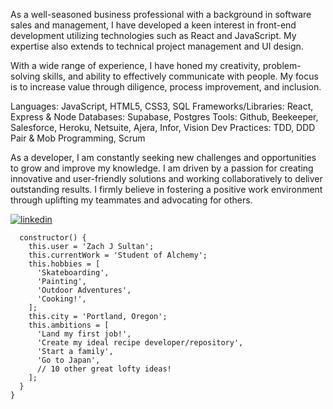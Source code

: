 As a well-seasoned business professional with a background in software sales and management, I have developed a keen interest in front-end development utilizing technologies such as React and JavaScript. My expertise also extends to technical project management and UI design.

With a wide range of experience, I have honed my creativity, problem-solving skills, and ability to effectively communicate with people. My focus is to increase value through diligence, process improvement, and inclusion. 




Languages: JavaScript, HTML5, CSS3, SQL
Frameworks/Libraries: React, Express & Node
Databases: Supabase, Postgres
Tools: Github, Beekeeper, Salesforce, Heroku, Netsuite, Ajera, Infor, Vision
Dev Practices: TDD, DDD Pair & Mob Programming, Scrum

As a developer, I am constantly seeking new challenges and opportunities to grow and improve my knowledge. I am driven by a passion for creating innovative and user-friendly solutions and working collaboratively to deliver outstanding results. I firmly believe in fostering a positive work environment through uplifting my teammates and advocating for others. 

<a href="https://linkedin.com/in/zachary-sultan" target="_blank">
  <img src=https://img.shields.io/badge/linkedin-%231E77B5.svg?&style=for-the-badge&logo=linkedin&logoColor=white alt=linkedin style="margin-left: auto;" />
</a>


```class WhoAmI {
  constructor() {
    this.user = 'Zach J Sultan';
    this.currentWork = 'Student of Alchemy';
    this.hobbies = [
      'Skateboarding',
      'Painting',
      'Outdoor Adventures',
      'Cooking!',
    ];
    this.city = 'Portland, Oregon';
    this.ambitions = [
      'Land my first job!',
      'Create my ideal recipe developer/repository',
      'Start a family',
      'Go to Japan',
      // 10 other great lofty ideas!
    ];
  }
}





